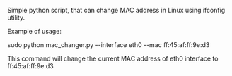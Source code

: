 Simple python script, that can change MAC address in Linux using ifconfig utility.

Example of usage:

sudo python mac_changer.py --interface eth0 --mac ff:45:af:ff:9e:d3

This command will change the current MAC address of eth0 interface to ff:45:af:ff:9e:d3
